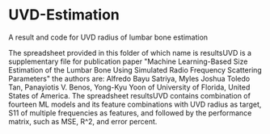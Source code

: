 # UVD-Estimation
A result and code for UVD radius of lumbar bone estimation

The spreadsheet provided in this folder of which name is resultsUVD is a supplementary file for publication paper "Machine Learning-Based Size Estimation of the Lumbar Bone Using Simulated Radio Frequency Scattering Parameters" the authors are: Alfredo Bayu Satriya, Myles Joshua Toledo Tan, Panayiotis V. Benos, Yong-Kyu Yoon of University of Florida, United States of America.
The spreadsheet resultsUVD contains combination of fourteen ML models and its feature combinations with UVD radius as target, S11 of multiple frequencies as features, and followed by the performance matrix, such as MSE, R^2, and error percent.
